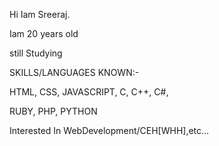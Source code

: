 Hi Iam Sreeraj. 

 Iam 20 years old

 still Studying

 SKILLS/LANGUAGES KNOWN:-

 HTML, CSS, JAVASCRIPT, C, C++, C#, 

 RUBY, PHP, PYTHON


Interested In WebDevelopment/CEH[WHH],etc... 



<!---
C0DEGamer/C0DEGamer is a ✨ special ✨ repository because its `README.md` (this file) appears on your GitHub profile.
You can click the Preview link to take a look at your changes.
--->
